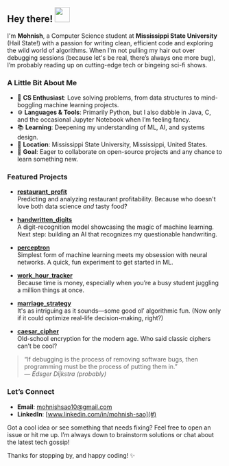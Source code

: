 ## Hey there! <img src="https://media.giphy.com/media/hvRJCLFzcasrR4ia7z/giphy.gif" width="35px">

I'm **Mohnish**, a Computer Science student at **Mississippi State University** (Hail State!) with a passion for writing clean, efficient code and exploring the wild world of algorithms. When I'm not pulling my hair out over debugging sessions (because let's be real, there’s always one more bug), I’m probably reading up on cutting-edge tech or bingeing sci-fi shows.

### A Little Bit About Me

- 🧠 **CS Enthusiast**: Love solving problems, from data structures to mind-boggling machine learning projects.
- ⚙️ **Languages & Tools**: Primarily Python, but I also dabble in Java, C, and the occasional Jupyter Notebook when I’m feeling fancy.
- 📚 **Learning**: Deepening my understanding of ML, AI, and systems design. 
- 📍 **Location**: Mississippi State University, Mississippi, United States.
- 💼 **Goal**: Eager to collaborate on open-source projects and any chance to learn something new.

### Featured Projects

- **[restaurant_profit](https://github.com/mohnish7-dev/restaurant_profit)**  
  Predicting and analyzing restaurant profitability. Because who doesn't love both data science *and* tasty food?

- **[handwritten_digits](https://github.com/mohnish7-dev/handwritten_digits)**  
  A digit-recognition model showcasing the magic of machine learning. Next step: building an AI that recognizes my questionable handwriting.

- **[perceptron](https://github.com/mohnish7-dev/perceptron)**  
  Simplest form of machine learning meets my obsession with neural networks. A quick, fun experiment to get started in ML.

- **[work_hour_tracker](https://github.com/mohnish7-dev/work_hour_tracker)**  
  Because time is money, especially when you’re a busy student juggling a million things at once.

- **[marriage_strategy](https://github.com/mohnish7-dev/marriage_strategy)**  
  It's as intriguing as it sounds—some good ol’ algorithmic fun. (Now only if it could optimize real-life decision-making, right?)

- **[caesar_cipher](https://github.com/mohnish7-dev/caesar_cipher)**  
  Old-school encryption for the modern age. Who said classic ciphers can’t be cool?

> “If debugging is the process of removing software bugs, then programming must be the process of putting them in.”  
> *— Edsger Dijkstra (probably)*

### Let’s Connect

- **Email**: [mohnishsao10@gmail.com](mailto:mohnishsao10@gmail.com)  
- **LinkedIn**: [www.linkedin.com/in/mohnish-sao](#) 

Got a cool idea or see something that needs fixing? Feel free to open an issue or hit me up. I’m always down to brainstorm solutions or chat about the latest tech gossip!

Thanks for stopping by, and happy coding! :sparkles:
